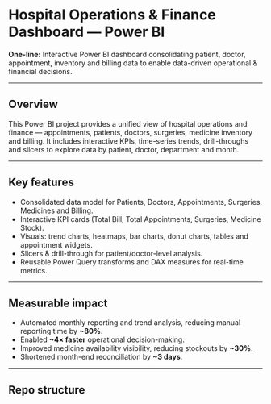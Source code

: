 # Hospital Operations & Finance Dashboard — Power BI

**One-line:** Interactive Power BI dashboard consolidating patient, doctor, appointment, inventory and billing data to enable data-driven operational & financial decisions.

---

## Overview
This Power BI project provides a unified view of hospital operations and finance — appointments, patients, doctors, surgeries, medicine inventory and billing. It includes interactive KPIs, time-series trends, drill-throughs and slicers to explore data by patient, doctor, department and month.

---

## Key features
- Consolidated data model for Patients, Doctors, Appointments, Surgeries, Medicines and Billing.  
- Interactive KPI cards (Total Bill, Total Appointments, Surgeries, Medicine Stock).  
- Visuals: trend charts, heatmaps, bar charts, donut charts, tables and appointment widgets.  
- Slicers & drill-through for patient/doctor-level analysis.  
- Reusable Power Query transforms and DAX measures for real-time metrics.

---

## Measurable impact
- Automated monthly reporting and trend analysis, reducing manual reporting time by **~80%**.  
- Enabled **~4× faster** operational decision-making.  
- Improved medicine availability visibility, reducing stockouts by **~30%**.  
- Shortened month-end reconciliation by **~3 days**.

---

## Repo structure
